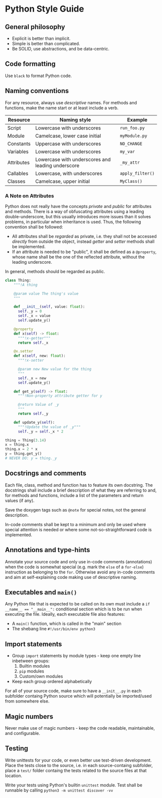 # Python Style Guide

## General philosophy
* Explicit is better than implicit.
* Simple is better than complicated.
* Be SOLID, use abstractions, and be data-centric.

## Code formatting
Use `black` to format Python code.

## Naming conventions
For any resource, always use _descriptive_ names. For methods and
functions, make the name start or at least include a verb.

| Resource      | Naming style                                      | Example           |
|---------------|---------------------------------------------------|-------------------|
| Script        | Lowercase with underscores                        | `run_foo.py`      |
| Module        | Camelcase, lower case initial                     | `myModule.py`     |
| Constants     | Uppercase with underscores                        | `NO_CHANGE`       |
| Variables     | Lowercase with underscores                        | `my_var`          |
| Attributes    | Lowercase with underscores and leading underscore | `_my_attr`        |
| Callables     | Lowercase, with underscores                       | `apply_filter()`  |
| Classes       | Camelcase, upper initial                          | `MyClass()`       |

### A Note on Attributes
Python does not really have the concepts _private_ and _public_ for attributes and methods.
There is a way of obfuscating attributes using a leading double-underscore, but this usually
introduces more issues than it solves problems, in particular when inheritance is used.
Thus, the following convention shall be followed:
* All attributes shall be _regarded_ as private, i.e. they shall not be accessed _directly_ from outside the object,
instead _getter_ and _setter_ methods shall be implemented.
* If an attribute is needed to be "public", it shall be defined as a `@property`, whose name shall be the one of the
reflected attribute, without the leading underscore.

In general, methods should be regarded as public.

```python
class Thing:
    """!A thing

    @param value The thing's value
    """

    def __init__(self, value: float):
      self._y = 0
      self._x = value
      self.update_y()

    @property
    def x(self) -> float:
      """!x-getter"""
      return self._x

    @x.setter
    def x(self, new: float):
      """!x-setter

      @param new New value for the thing
      """
      self._x = new
      self.update_y()

    def get_y(self) -> float:
      """!Non-property attribute getter for y

      @return Value of _y
      """
      return self._y

    def update_y(self):
      """!Update the value of _y"""
      self._y = self._x * 2

thing = Thing(3.14)
x = thing.x
thing.x = 2 * x
y = thing.get_y()
# NEVER DO: y = thing._y
```

## Docstrings and comments
Each file, class, method and function has to feature its own docstring. The
docstrings shall include a brief description of what they are referring to
and, for methods and functions, include a list of the parameters and return
values (if any).

Save the doxygen tags such as `@note` for special notes, not the general
description.

In-code comments shall be kept to a minimum and only be used where special
attention is needed or where some not-so-straightforward code is implemented.

## Annotations and type-hints
Annotate your source code and only use in-code comments (annotations)
when the code is somewhat special (e.g. mark the `else` of a `for-else`)
instruction as belonging to the `for`. Otherwise avoid any in-code
comments and aim at self-explaining code making use of descriptive
naming.

## Executables and `main()`
Any Python file that is expected to be called on its own must include
a `if __name__ == "__main__":` conditional section which is to be run
when executing the file.
Ideally, each executable file also features:
* A `main()` function, which is called in the "main" section
* The shebang line `#!/usr/bin/env python3`

## Import statements
* Group `import` statements by module types - keep one empty line inbetween groups:
  1. Builtin modules
  2. `pip` modules
  3. Custom/own modules
* Keep each group ordered alphabetically

For all of your source code, make sure to have a `__init__.py` in each subfolder
containg Python source which will potentially be imported/used from somewhere else.

## Magic numbers
Never make use of magic numbers - keep the code readable, maintainable, and
configurable.

## Testing
Write unittests for your code, or even better use test-driven development.
Place the tests close to the source, i.e. in each source-containg subfolder,
place a `test/` folder containg the tests related to the source files at
that location.

Write your tests using Python's builtin `unittest` module. Test shall be
runnable by calling `python3 -m unittest discover -vv`

